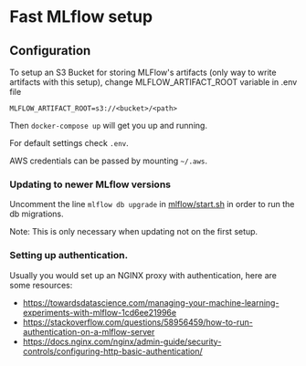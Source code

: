 # Fast MLflow setup

## Configuration

To setup an S3 Bucket for storing MLFlow's artifacts (only way to write artifacts with this setup), change MLFLOW_ARTIFACT_ROOT variable in .env file

```
MLFLOW_ARTIFACT_ROOT=s3://<bucket>/<path>
```

Then `docker-compose up` will get you up and running.

For default settings check `.env`.

AWS credentials can be passed by mounting `~/.aws`.

### Updating to newer MLflow versions

Uncomment the line `mlflow db upgrade` in [mlflow/start.sh](./mlflow/start.sh) in order to run the db migrations.

Note: This is only necessary when updating not on the first setup.

### Setting up authentication.

Usually you would set up an NGINX proxy with authentication, here are some resources:

* https://towardsdatascience.com/managing-your-machine-learning-experiments-with-mlflow-1cd6ee21996e
* https://stackoverflow.com/questions/58956459/how-to-run-authentication-on-a-mlflow-server
* https://docs.nginx.com/nginx/admin-guide/security-controls/configuring-http-basic-authentication/
